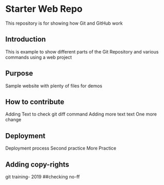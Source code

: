 # Starter Web Repo

This repository is for showing how Git and GitHub work

## Introduction
This is example to show different parts of the Git Repository and various commands using a web project
## Purpose

Sample website with plenty of files for demos
## How to contribute
Adding Text to check git diff command
Adding more text
text
One more change
## Deployment
Deployment process
Second practice
More Practice

## Adding copy-rights
git training- 2019
##checking no-ff